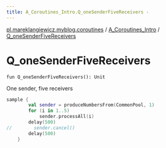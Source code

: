 ```yaml
---
title: A_Coroutines_Intro.Q_oneSenderFiveReceivers - 
---
```


[pl.mareklangiewicz.myblog.coroutines](../index.md) / [A_Coroutines_Intro](index.md) / [Q_oneSenderFiveReceivers](.)

# Q_oneSenderFiveReceivers

`fun Q_oneSenderFiveReceivers(): Unit`

One sender, five receivers

``` kotlin
sample {
        val sender = produceNumbersFrom(CommonPool, 1)
        for (i in 1..5)
            sender.processAll(i)
        delay(500)
//        sender.cancel()
        delay(500)
    }
```

